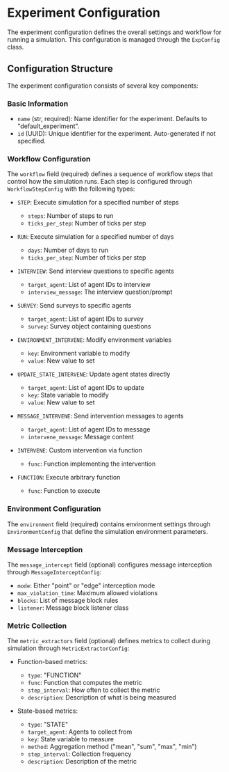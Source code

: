 # Experiment Configuration

The experiment configuration defines the overall settings and workflow for running a simulation. This configuration is managed through the `ExpConfig` class.

## Configuration Structure

The experiment configuration consists of several key components:

### Basic Information
- `name` (str, required): Name identifier for the experiment. Defaults to "default_experiment".
- `id` (UUID): Unique identifier for the experiment. Auto-generated if not specified.

### Workflow Configuration
The `workflow` field (required) defines a sequence of workflow steps that control how the simulation runs. Each step is configured through `WorkflowStepConfig` with the following types:

- `STEP`: Execute simulation for a specified number of steps
  - `steps`: Number of steps to run
  - `ticks_per_step`: Number of ticks per step
  
- `RUN`: Execute simulation for a specified number of days
  - `days`: Number of days to run
  - `ticks_per_step`: Number of ticks per step

- `INTERVIEW`: Send interview questions to specific agents
  - `target_agent`: List of agent IDs to interview
  - `interview_message`: The interview question/prompt

- `SURVEY`: Send surveys to specific agents
  - `target_agent`: List of agent IDs to survey
  - `survey`: Survey object containing questions

- `ENVIRONMENT_INTERVENE`: Modify environment variables
  - `key`: Environment variable to modify
  - `value`: New value to set

- `UPDATE_STATE_INTERVENE`: Update agent states directly
  - `target_agent`: List of agent IDs to update
  - `key`: State variable to modify
  - `value`: New value to set

- `MESSAGE_INTERVENE`: Send intervention messages to agents
  - `target_agent`: List of agent IDs to message
  - `intervene_message`: Message content

- `INTERVENE`: Custom intervention via function
  - `func`: Function implementing the intervention

- `FUNCTION`: Execute arbitrary function
  - `func`: Function to execute

### Environment Configuration
The `environment` field (required) contains environment settings through `EnvironmentConfig` that define the simulation environment parameters.

### Message Interception
The `message_intercept` field (optional) configures message interception through `MessageInterceptConfig`:

- `mode`: Either "point" or "edge" interception mode
- `max_violation_time`: Maximum allowed violations
- `blocks`: List of message block rules
- `listener`: Message block listener class

### Metric Collection
The `metric_extractors` field (optional) defines metrics to collect during simulation through `MetricExtractorConfig`:

- Function-based metrics:
  - `type`: "FUNCTION"
  - `func`: Function that computes the metric
  - `step_interval`: How often to collect the metric
  - `description`: Description of what is being measured

- State-based metrics:
  - `type`: "STATE" 
  - `target_agent`: Agents to collect from
  - `key`: State variable to measure
  - `method`: Aggregation method ("mean", "sum", "max", "min")
  - `step_interval`: Collection frequency
  - `description`: Description of the metric
